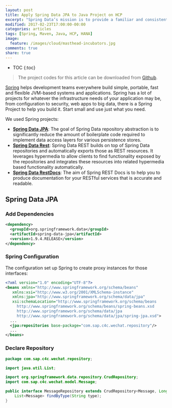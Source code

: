 ```yaml
---
layout: post
title: Apply Spring Data JPA to Java Project on HCP
excerpt: "Spring Data’s mission is to provide a familiar and consistent, Spring-based programming model for data access while still retaining the special traits of the underlying data store. Spring Data JPA, part of the larger Spring Data family, makes it easy to easily implement JPA based repositories. This module deals with enhanced support for JPA based data access layers. It makes it easier to build Spring-powered applications that use data access technologies."
modified: 2017-02-23T17:00:00-00:00
categories: articles
tags: [Spring, Maven, Java, HCP, HANA]
image:
  feature: /images/cloud/masthead-incubators.jpg
comments: true
share: true
---
```


* TOC
{:toc}

> The project codes for this article can be downloaded from [Github][github-project].

[Spring][spring.io] helps development teams everywhere build simple, portable, fast and flexible JVM-based systems and applications.
Spring has a lot of projects for whatever the infrastructure needs of your application may be, from configuration to security, web apps to big data, there is a Spring Project to help you build it. Start small and use just what you need.

We used Spring projects:

* [**Spring Data JPA**][spring-data.jpa.reference]: The goal of Spring Data repository abstraction is to significantly reduce the amount of boilerplate code required to implement data access layers for various persistence stores.
* [**Spring Data Rest**][spring-data.rest.reference]: Spring Data REST builds on top of Spring Data repositories and automatically exports those as REST resources. It leverages hypermedia to allow clients to find functionality exposed by the repositories and integrates these resources into related hypermedia based functionality automatically.
* [**Spring Data RestDocs**][spring-data.restdocs.reference]: The aim of Spring REST Docs is to help you to produce documentation for your RESTful services that is accurate and readable.

## Spring Data JPA

### Add Dependencies

```xml
<dependency>
  <groupId>org.springframework.data</groupId>
  <artifactId>spring-data-jpa</artifactId>
  <version>1.9.4.RELEASE</version>
</dependency>
```

### Spring Configuration
The configuration set up Spring to create proxy instances for those interfaces:

```xml
<?xml version="1.0" encoding="UTF-8"?>
<beans xmlns="http://www.springframework.org/schema/beans"
   xmlns:xsi="http://www.w3.org/2001/XMLSchema-instance"
   xmlns:jpa="http://www.springframework.org/schema/data/jpa"
   xsi:schemaLocation="http://www.springframework.org/schema/beans
     http://www.springframework.org/schema/beans/spring-beans.xsd
     http://www.springframework.org/schema/data/jpa
     http://www.springframework.org/schema/data/jpa/spring-jpa.xsd">
  ...
  <jpa:repositories base-package="com.sap.c4c.wechat.repository"/>
  ...
</beans>
```

### Declare Repository

```java
package com.sap.c4c.wechat.repository;

import java.util.List;

import org.springframework.data.repository.CrudRepository;
import com.sap.c4c.wechat.model.Message;

public interface MessageRepository extends CrudRepository<Message, Long> {
	List<Message> findByType(String type);
}
```

[github-project]:https://github.com/anypossiblew/hcp-java-wechat/tree/spring-data

[spring.io]:https://spring.io/
[spring-data.jpa.reference]:http://docs.spring.io/spring-data/jpa/docs/current/reference/html/

[spring-data.rest.reference]:http://docs.spring.io/spring-data/rest/docs/current/reference/html/
[spring-data.restdocs.reference]:http://docs.spring.io/spring-restdocs/docs/current/reference/html5/
